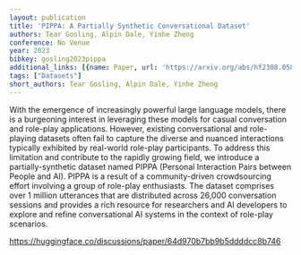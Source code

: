 ```yaml
---
layout: publication
title: 'PIPPA: A Partially Synthetic Conversational Dataset'
authors: Tear Gosling, Alpin Dale, Yinhe Zheng
conference: No Venue
year: 2023
bibkey: gosling2023pippa
additional_links: [{name: Paper, url: 'https://arxiv.org/abs/hf2308.05884'}]
tags: ["Datasets"]
short_authors: Tear Gosling, Alpin Dale, Yinhe Zheng
---
```

With the emergence of increasingly powerful large language models, there is a burgeoning interest in leveraging these models for casual conversation and role-play applications. However, existing conversational and role-playing datasets often fail to capture the diverse and nuanced interactions typically exhibited by real-world role-play participants. To address this limitation and contribute to the rapidly growing field, we introduce a partially-synthetic dataset named PIPPA (Personal Interaction Pairs between People and AI). PIPPA is a result of a community-driven crowdsourcing effort involving a group of role-play enthusiasts. The dataset comprises over 1 million utterances that are distributed across 26,000 conversation sessions and provides a rich resource for researchers and AI developers to explore and refine conversational AI systems in the context of role-play scenarios.

https://huggingface.co/discussions/paper/64d970b7bb9b5ddddcc8b746
